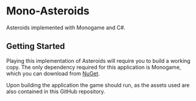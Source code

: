 # Mono-Asteroids

Asteroids implemented with Monogame and C#.

## Getting Started

Playing this implementation of Asteroids will require you to build a
working copy. The only dependency required for this application is
Monogame, which you can download from
[NuGet](https://www.nuget.org/packages/MonoGame.Framework.WindowsDX/).

Upon building the application the game should run, as the assets used
are also contained in this GitHub repository.
